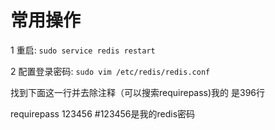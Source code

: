 # 常用操作

1 重启: `sudo service redis restart`

2 配置登录密码: `sudo vim /etc/redis/redis.conf`

找到下面这一行并去除注释（可以搜索requirepass)我的 是396行

requirepass 123456 #123456是我的redis密码